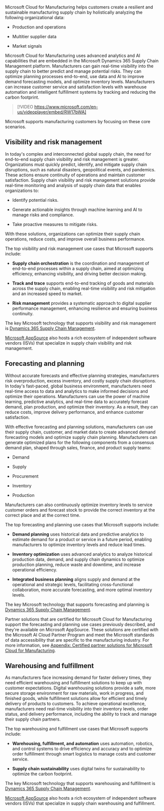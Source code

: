 Microsoft Cloud for Manufacturing helps customers create a resilient and sustainable manufacturing supply chain by holistically analyzing the following organizational data:

-	Production and operations

-	Multitier supplier data

-	Market signals

Microsoft Cloud for Manufacturing uses advanced analytics and AI capabilities that are embedded in the Microsoft Dynamics 365 Supply Chain Management platform. Manufacturers can gain real-time visibility into the supply chain to better predict and manage potential risks. They can optimize planning processes end-to-end, use data and AI to improve demand forecasting models, and optimize inventory levels. Manufacturers can increase customer service and satisfaction levels with warehouse automation and intelligent fulfillment systems by tracking and reducing the carbon footprint.

> [!VIDEO https://www.microsoft.com/en-us/videoplayer/embed/RW17bWA]

Microsoft supports manufacturing customers by focusing on these core scenarios.

## Visibility and risk management

In today's complex and interconnected global supply chain, the need for end-to-end supply chain visibility and risk management is greater. Organizations must quickly predict, identify, and mitigate supply chain disruptions, such as natural disasters, geopolitical events, and pandemics. These actions ensure continuity of operations and maintain customer satisfaction. Supply chain visibility and risk management solutions provide real-time monitoring and analysis of supply chain data that enables organizations to:

-	Identify potential risks.

-	Generate actionable insights through machine learning and AI to manage risks and compliance.

-	Take proactive measures to mitigate risks.

With these solutions, organizations can optimize their supply chain operations, reduce costs, and improve overall business performance.

The top visibility and risk management use cases that Microsoft supports include:

- **Supply chain orchestration** is the coordination and management of end-to-end processes within a supply chain, aimed at optimizing efficiency, enhancing visibility, and driving better decision making.

- **Track and trace** supports end-to-end tracking of goods and materials across the supply chain, enabling real-time visibility and risk mitigation and an increased speed to market.

- **Risk management** provides a systematic approach to digital supplier performance management, enhancing resilience and ensuring business continuity.

The key Microsoft technology that supports visibility and risk management is [Dynamics 365 Supply Chain Management](/industry/manufacturing/appendix/microsoft-technology#dynamics-365-supply-chain-management). 

[Microsoft AppSource](https://appsource.microsoft.com/home) also hosts a rich ecosystem of independent software vendors (ISVs) that specialize in supply chain visibility and risk management.

## Forecasting and planning

Without accurate forecasts and effective planning strategies, manufacturers risk overproduction, excess inventory, and costly supply chain disruptions. In today's fast-paced, global business environment, manufacturers need real-time access to data and analytics to make informed decisions and optimize their operations. Manufacturers can use the power of machine learning, predictive analytics, and real-time data to accurately forecast demand, plan production, and optimize their inventory. As a result, they can reduce costs, improve delivery performance, and enhance customer satisfaction.

With effective forecasting and planning solutions, manufacturers can use their supply chain, customer, and market data to create advanced demand forecasting models and optimize supply chain planning. Manufacturers can generate optimized plans for the following components from a consensus demand plan, shaped through sales, finance, and product supply teams:

- Demand

- Supply

- Procurement

- Inventory

- Production  

Manufacturers can also continuously optimize inventory levels to service customer orders and forecast stock to provide the correct inventory at the correct place and at the correct time.

The top forecasting and planning use cases that Microsoft supports include:

- **Demand planning** uses historical data and predictive analytics to estimate demand for a product or service in a future period, enabling manufacturers to optimize inventory levels and reduce lead times.

- **Inventory optimization** uses advanced analytics to analyze historical production data, demand, and supply chain dynamics to optimize production planning, reduce waste and downtime, and increase operational efficiency.

- **Integrated business planning** aligns supply and demand at the operational and strategic levels, facilitating cross-functional collaboration, more accurate forecasting, and more optimal inventory levels.

The key Microsoft technology that supports forecasting and planning is [Dynamics 365 Supply Chain Management](/industry/manufacturing/appendix/microsoft-technology#dynamics-365-supply-chain-management).

Partner solutions that are certified for Microsoft Cloud for Manufacturing support the forecasting and planning use cases previously described, and they're available on Microsoft AppSource. These solutions are certified with the Microsoft AI Cloud Partner Program and meet the Microsoft standards of data accessibility that are specific to the manufacturing industry. For more information, see [Appendix: Certified partner solutions for Microsoft Cloud for Manufacturing](/industry/manufacturing/appendix/certified-partner-solutions-manufacturing#forecasting-and-planning-solutions).

## Warehousing and fulfillment

As manufacturers face increasing demand for faster delivery times, they need efficient warehousing and fulfillment solutions to keep up with customer expectations. Digital warehousing solutions provide a safe, more secure storage environment for raw materials, work in progress, and finished goods, while fulfillment solutions allow for efficient and timely delivery of products to customers. To achieve operational excellence, manufacturers need real-time visibility into their inventory levels, order status, and delivery performance, including the ability to track and manage their supply chain partners. 

The top warehousing and fulfillment use cases that Microsoft supports include:

- **Warehousing, fulfillment, and automation** uses automation, robotics, and control systems to drive efficiency and accuracy and to optimize order fulfillment through smart logistics to manage costs and customer service.

- **Supply chain sustainability** uses digital twins for sustainability to optimize the carbon footprint.

The key Microsoft technology that supports warehousing and fulfillment is [Dynamics 365 Supply Chain Management](/industry/manufacturing/appendix/microsoft-technology#dynamics-365-supply-chain-management).

[Microsoft AppSource](https://appsource.microsoft.com/en-US/home) also hosts a rich ecosystem of independent software vendors (ISVs) that specialize in supply chain warehousing and fulfillment.
